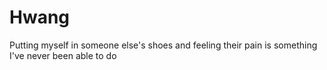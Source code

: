 # Hwang
Putting myself in someone else's shoes and feeling their pain is something I've never been able to do
